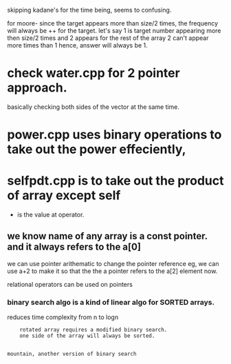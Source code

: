 skipping kadane's for the time being, seems to confusing. 

for moore- since the target appears more than size/2 times, the frequency will always be ++ for the target. 
let's say 1 is target number appearing more then size/2 times and 2 appears for the rest of the array
2 can't appear more times than 1 hence, answer will always be 1. 

# check water.cpp for 2 pointer approach. 
 basically checking both sides of the vector at the same time. 

# power.cpp uses binary operations to take out the power effeciently, 

# selfpdt.cpp is to take out the product of array except self 

* is the value at operator. 

## we know name of any array is a const pointer. and it always refers to the a[0]
we can use pointer arithematic to change the pointer reference eg, we can use a+2 to make it so that the the a pointer refers to the    a[2] element now. 


relational operators can be used on pointers 

### binary search algo is a kind of linear algo for SORTED arrays. 
 reduces time complexity from n to logn

        rotated array requires a modified binary search. 
        one side of the array will always be sorted. 


    mountain, another version of binary search 